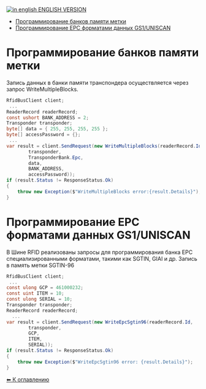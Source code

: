 [![in english](http://rfidcenter.ru/img/flag-uk.svg) ENGLISH VERSION](README_EN.md)

* [Программирование банков памяти метки](#WriteMultipleBlocks)
* [Программирование EPC форматами данных GS1/UNISCAN](#WriteEpc)

<a name="WriteMultipleBlocks"></a>Программирование банков памяти метки
====================================
Запись данных в банки памяти транспондера осуществляется через запрос WriteMultipleBlocks.

```cs
RfidBusClient client;
 ...
ReaderRecord readerRecord;
const ushort BANK_ADDRESS = 2;
Transponder transponder;
byte[] data = { 255, 255, 255, 255 };
byte[] accessPassword = {};
 ...
var result = client.SendRequest(new WriteMultipleBlocks(readerRecord.Id,
        transponder,
        TransponderBank.Epc,
        data,
        BANK_ADDRESS,
        accessPassword));
if (result.Status != ResponseStatus.Ok)
{
    throw new Exception($"WriteMultipleBlocks error:{result.Details}");
}
```

<a name="WriteEpc"></a>Программирование EPC форматами данных GS1/UNISCAN
=================================================
В Шине RFID реализованы запросы для программирования банка EPC специализированными форматами, такими как SGTIN, GIAI и др.
Запись в память метки SGTIN-96

```cs
RfidBusClient client;
 ...
const ulong GCP = 461000232;
const uint ITEM = 10;
const ulong SERIAL = 10;
Transponder transponder;
ReaderRecord readerRecord;
  ...
var result = client.SendRequest(new WriteEpcSgtin96(readerRecord.Id,
        transponder,
        GCP,
        ITEM,
        SERIAL));
if (result.Status != ResponseStatus.Ok)
{
    throw new Exception($"WriteEpcSgtin96 error: {result.Details}");
}
```

[⬅ К оглавлению](../README.md)


